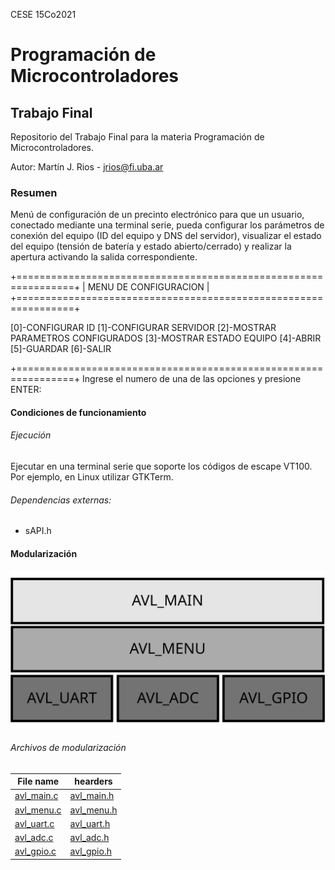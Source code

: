 CESE 15Co2021

# Programación de Microcontroladores
## Trabajo Final

Repositorio del Trabajo Final para la materia Programación de Microcontroladores.

Autor: Martín J. Rios - jrios@fi.uba.ar

### Resumen
Menú de configuración de un precinto electrónico para que un usuario, conectado mediante una terminal serie, pueda configurar los parámetros de conexión del equipo (ID del equipo y DNS del servidor), visualizar el estado del equipo (tensión de batería y estado abierto/cerrado) y realizar la apertura activando la salida correspondiente.

+================================================================+
|                      MENU DE CONFIGURACION                     |
+================================================================+

[0]-CONFIGURAR ID
[1]-CONFIGURAR SERVIDOR
[2]-MOSTRAR PARAMETROS CONFIGURADOS
[3]-MOSTRAR ESTADO EQUIPO
[4]-ABRIR
[5]-GUARDAR
[6]-SALIR

+================================================================+
Ingrese el numero de una de las opciones y presione ENTER: 

#### Condiciones de funcionamiento
###### Ejecución
Ejecutar en una terminal serie que soporte los códigos de escape VT100. Por ejemplo, en Linux utilizar GTKTerm.

###### Dependencias externas:
 - sAPI.h

#### Modularización
![](https://github.com/martinjrios/TrabajoFinalPdM/blob/main/imagenes/capas.svg)

###### Archivos de modularización
| File name | hearders                    |
| ------------- | ------------------------------ |
| [avl_main.c](https://github.com/martinjrios/TrabajoFinalPdM/blob/main/src/avl_main.c)|[avl_main.h](https://github.com/martinjrios/TrabajoFinalPdM/blob/main/inc/avl_main.h)|
| [avl_menu.c](https://github.com/martinjrios/TrabajoFinalPdM/blob/main/inc/avl_menu.c)|[avl_menu.h](https://github.com/martinjrios/TrabajoFinalPdM/blob/main/inc/avl_menu.h)|
| [avl_uart.c](https://github.com/martinjrios/TrabajoFinalPdM/blob/main/inc/avl_uart.c)|[avl_uart.h](https://github.com/martinjrios/TrabajoFinalPdM/blob/main/inc/avl_uart.h)|
| [avl_adc.c](https://github.com/martinjrios/TrabajoFinalPdM/blob/main/inc/avl_adc.c)|[avl_adc.h](https://github.com/martinjrios/TrabajoFinalPdM/blob/main/inc/avl_adc.h)|
| [avl_gpio.c](https://github.com/martinjrios/TrabajoFinalPdM/blob/main/src/avl_gpio.c)|[avl_gpio.h](https://github.com/martinjrios/TrabajoFinalPdM/blob/main/inc/avl_gpio.h)|
